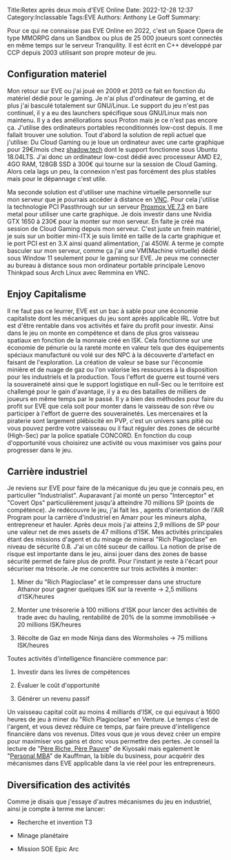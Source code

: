 ﻿
Title:Retex après deux mois d'EVE Online
Date: 2022-12-28 12:37
Category:Inclassable
Tags:EVE
Authors: Anthony Le Goff
Summary:

Pour ce qui ne connaisse pas EVE Online en 2022, c'est un Space Opera de type MMORPG dans un Sandbox ou plus de 25 000 joueurs sont connectés en même temps sur le serveur Tranquility. Il est écrit en C++ développé par CCP depuis 2003 utilisant son propre moteur de jeu.  

## Configuration materiel  

Mon retour sur EVE ou j'ai joué en 2009 et 2013 ce fait en fonction du matériel dédié pour le gaming. Je n'ai plus d'ordinateur de gaming, et de plus j'ai basculé totalement sur GNU/Linux. Le support du jeu n'est pas continuel, il y a eu des launchers spécifique sous GNU/Linux mais non maintenu. Il y a des améliorations sous Proton mais je ce n'est pas encore ça. J'utilise des ordinateurs portables reconditionnés low-cost depuis. Il me fallait trouver une solution. Tout d'abord la solution de repli actuel que j'utilise: Du Cloud Gaming ou je loue un ordinateur avec une carte graphique pour 29€/mois chez [shadow.tech](https://shadow.tech) dont le support fonctionne sous Ubuntu 18.04LTS. J'ai donc un ordinateur low-cost dédié avec processeur AMD E2, 4GO RAM, 128GB SSD à 300€ qui tourne sur la session de Cloud Gaming. Alors cela lags un peu, la connexion n'est pas forcément des plus stables mais pour le dépannage c'est utile.  

Ma seconde solution est d'utiliser une machine virtuelle personnelle sur mon serveur que je pourrais accéder à distance en [VNC](https://fr.wikipedia.org/wiki/Virtual_Network_Computing). Pour cela j'utilise la technologie PCI Passthrough sur un serveur [Proxmox VE 7.3](https://www.proxmox.com/en/) en bare metal pour utiliser une carte graphique. Je dois investir dans une Nvidia GTX 1650 à 230€ pour la monter sur mon serveur. En faite je créé ma session de Cloud Gaming depuis mon serveur. C'est juste un frein matériel, je suis sur un boitier mini-ITX je suis limité en taille de la carte graphique et le port PCI est en 3.X ainsi quand alimentation, j'ai 450W. A terme je compte basculer sur mon serveur, comme ça j'ai une VM(Machine virtuelle) dédié sous Window 11 seulement pour le gaming sur EVE. Je peux me connecter au bureau à distance sous mon ordinateur portable principale Lenovo Thinkpad sous Arch Linux avec Remmina en VNC.  

## Enjoy Capitalisme  

Il ne faut pas ce leurrer, EVE est un bac à sable pour une économie capitaliste dont les mécaniques du jeu sont après applicable IRL. Votre but est d'être rentable dans vos activités et faire du profit pour investir. Ainsi dans le jeu on monte en compétence et dans de plus gros vaisseau spatiaux en fonction de la monnaie créé en ISK. Cela fonctionne sur une économie de pénurie ou la rareté monte en valeur tels que des équipements spéciaux manufacturé ou volé sur des NPC à la découverte d'artefact en faisant de l'exploration. La création de valeur se base sur l'économie minière et de nuage de gaz ou l'on valorise les ressources à la disposition pour les industriels et la production. Tous l'effort de guerre est tourné vers la souveraineté ainsi que le support logistique en null-Sec ou le territoire est challengé pour le gain d'avantage, il y a eu des batailles de milliers de joueurs en même temps par le passé. Il y a bien des méthodes pour faire du profit sur EVE que cela soit pour monter dans le vaisseau de son rêve ou participer à l'effort de guerre des souverainetés. Les mercenaires et la piraterie sont largement plébiscité en PVP, c'est un univers sans pitié ou vous pouvez perdre votre vaisseau ou il faut réguler des zones de sécurité (High-Sec) par la police spatiale CONCORD. En fonction du coup d'opportunité vous choisirez une activité ou vous maximiser vos gains pour progresser dans le jeu.  

## Carrière industriel  

Je reviens sur EVE pour faire de la mécanique du jeu que je connais peu, en particulier "Industrialist". Auparavant j'ai monté un perso "Interceptor" et "Covert Ops" particulièrement jusqu'à atteindre 70 millions SP (points de compétence). Je redécouvre le jeu, j'ai fait les , agents d'orientation de l'AIR Program pour la carrière d'industriel en Amarr pour les mineurs alpha, entrepreneur et hauler. Après deux mois j'ai atteins 2,9 millions de SP pour une valeur net de mes assets de 47 millions d'ISK. Mes activités principales étant des missions d'agent et du minage de minerai "Rich Plagioclase" en niveau de sécurité 0.8. J'ai un côté suceur de caillou. La notion de prise de risque est importante dans le jeu, ainsi jouer dans des zones de basse sécurité permet de faire plus de profit. Pour l'instant je reste à l'écart pour sécuriser ma trésorie. Je me concentre sur trois activités à monter:  

1.  Miner du "Rich Plagioclase" et le compresser dans une structure Athanor pour gagner quelques ISK sur la revente -> 2,5 millions d'ISK/heures  
    
2.  Monter une trésorerie à 100 millions d'ISK pour lancer des activités de trade avec du hauling, rentabilité de 20% de la somme immobilisée -> 20 millions ISK/heures  
    
3.  Récolte de Gaz en mode Ninja dans des Wormsholes -> 75 millions ISK/heures  
    

Toutes activités d'intelligence financière commence par:  

1.  Investir dans les livres de compétences  
    
2.  Évaluer le coût d'opportunité  
    
3.  Générer un revenu passif  
    

Un vaisseau capital coût au moins 4 milliards d'ISK, ce qui equivaut à 1600 heures de jeu à miner du "Rich Plagioclase" en Venture. Le temps c'est de l'argent, et vous devez réduire ce temps, par faire preuve d'intelligence financière dans vos revenus. Dites vous que je vous devez créer un empire pour maximiser vos gains et donc vous permettre des pertes. Je conseil la lecture de "[Père Riche, Père Pauvre](https://www.amazon.fr/P%C3%A8re-riche-p%C3%A8re-pauvre-anniversaire/dp/289225955X)" de Kiyosaki mais egalement le "[Personal MBA](https://www.amazon.fr/personal-MBA-Kaufman-Josh/dp/B00CLNPLF8/ref=asc_df_B00CLNPLF8/?tag=googshopfr-21&linkCode=df0&hvadid=194950475646&hvpos=&hvnetw=g&hvrand=15157402382225838693&hvpone=&hvptwo=&hvqmt=&hvdev=c&hvdvcmdl=&hvlocint=&hvlocphy=9055186&hvtargid=pla-83302122326&psc=1)" de Kauffman, la bible du business, pour acquérir des mécanismes dans EVE applicable dans la vie réel pour les entrepreneurs.  

## Diversification des activités  

Comme je disais que j'essaye d'autres mécanismes du jeu en industriel, ainsi je compte à terme me lancer:  

*   Recherche et invention T3  
    
*   Minage planétaire  
    
*   Mission SOE Epic Arc
